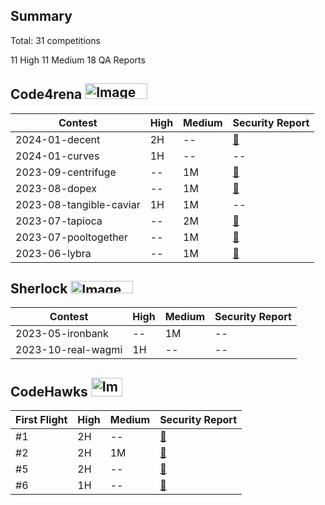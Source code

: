 ## Summary
Total: 31 competitions

11 High
11 Medium
18 QA Reports

## Code4rena  <img src="https://camo.githubusercontent.com/d86ffd28dbf28a316958c41aa1745df551112bad9621625e6e35e89564740aab/68747470733a2f2f636f64653472656e612e636f6d2f6c6f676f732f63342d6c6f676f2e737667" alt="Image" width="100" height="25">

| Contest | High| Medium |Security Report|
| -------- | -------- | -------- |-------- |
| 2024-01-decent |     2H   |  -- | [:pencil:](https://github.com/NorthPoleYuri/Portfolio/blob/main/Code4rena/2024-01-decent/2024-01-decent.md) |
| 2024-01-curves |     1H   |  -- | -- |
| 2023-09-centrifuge  |     --  | 1M |  [:pencil:](https://github.com/NorthPoleYuri/Portfolio/blob/main/Code4rena/2024-01-decent/2024-01-decent.md) |
|  2023-08-dopex |     --  | 1M | [:pencil:](https://github.com/NorthPoleYuri/Portfolio/blob/main/Code4rena/2023-09-centrifuge/2023-09-centrifuge.md)  |
| 2023-08-tangible-caviar  |    1H | 1M | -- |
|2023-07-tapioca   |    -- |        2M| [:pencil:](https://github.com/NorthPoleYuri/Portfolio/blob/main/Code4rena/2023-07-tapioca/2023-07-tapioca.md) |
| 2023-07-pooltogether  | --    |1M   | [:pencil:](https://github.com/NorthPoleYuri/Portfolio/blob/main/Code4rena/2023-07-pooltogether/2023-07-pooltogether.md) |
| 2023-06-lybra   | --    |1M   | [:pencil:](https://github.com/NorthPoleYuri/Portfolio/blob/main/Code4rena/2023-06-lybra/2023-06-lybra.md) |

## Sherlock <img src="https://camo.githubusercontent.com/29974447ca620209133975b23b55238607d44320a1e7a7fb66f63cdd1e9ccbd1/68747470733a2f2f6175646974732e736865726c6f636b2e78797a2f5f6e6578742f7374617469632f6d656469612f736865726c6f636b5f6c6f676f2e62663531396339652e737667" alt="Image" width="100" height="20">

| Contest | High| Medium |Security Report|
| -------- | -------- | -------- |-------- |
|2023-05-ironbank |--|1M| -- |
2023-10-real-wagmi| 1H|--| -- |

## CodeHawks <img src="https://camo.githubusercontent.com/4138b638d173a2cedb20d510708f39cc89e0ab569c3979bcd8174b0821a5478d/68747470733a2f2f7265732e636c6f7564696e6172792e636f6d2f64726f716f7a376c672f696d6167652f75706c6f61642f76313638393038303236332f736e686b67767473696472796a647478307063652e706e67" alt="Image" width="50" height="30">

| First Flight | High| Medium |Security Report|
| -------- | -------- | -------- |-------- |
| #1  |2H| -- |[:pencil:](https://github.com/NorthPoleYuri/Portfolio/blob/main/CodeHawks/%231-PasswordStore/%231-PasswordStore.md) |
| #2  |2H| 1M |[:pencil:](https://github.com/NorthPoleYuri/Portfolio/blob/main/CodeHawks/%232-Puppy%20Raffle/%232-Puppy%20Raffle.md) |
| #5  |2H| -- |[:pencil:](https://github.com/NorthPoleYuri/Portfolio/blob/main/CodeHawks/%235-Santa'sList/%235-Santa'sList.md) |
| #6  |1H| -- |[:pencil:](https://github.com/NorthPoleYuri/Portfolio/blob/main/CodeHawks/%236-VotingBooth/%236-VotingBooth.md) |



